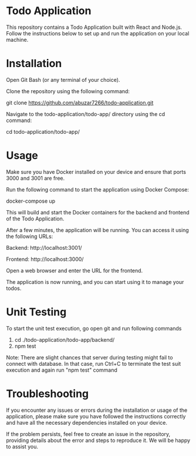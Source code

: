 # Todo Application
This repository contains a Todo Application built with React and Node.js. Follow the instructions below to set up and run the application on your local machine.

# Installation
Open Git Bash (or any terminal of your choice). 

Clone the repository using the following command:

git clone https://github.com/abuzar7266/todo-application.git

Navigate to the todo-application/todo-app/ directory using the cd command:

cd todo-application/todo-app/

# Usage

Make sure you have Docker installed on your device and ensure that ports 3000 and 3001 are free.

Run the following command to start the application using Docker Compose:

docker-compose up

This will build and start the Docker containers for the backend and frontend of the Todo Application.

After a few minutes, the application will be running. You can access it using the following URLs:

Backend: http://localhost:3001/

Frontend: http://localhost:3000/

Open a web browser and enter the URL for the frontend.

The application is now running, and you can start using it to manage your todos.

# Unit Testing

To start the unit test execution, go
open git and run following commands

1. cd ./todo-application/todo-app/backend/
2. npm test


Note: There are slight chances that server during testing might fail to connect with database. In that case, run Ctrl+C to terminate the test suit execution and again run "npm test" command
# Troubleshooting

If you encounter any issues or errors during the installation or usage of the application, please make sure you have followed the instructions correctly and have all the necessary dependencies installed on your device.

If the problem persists, feel free to create an issue in the repository, providing details about the error and steps to reproduce it. We will be happy to assist you.
